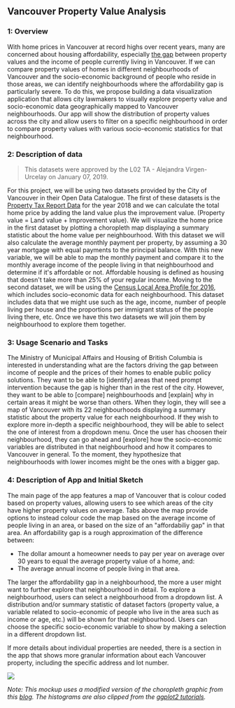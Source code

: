 ## Vancouver Property Value Analysis

### 1: Overview

With home prices in Vancouver at record highs over recent years, many are concerned about housing affordability, especially [the gap](https://globalnews.ca/news/4444324/metro-vancouver-home-prices-incomes/) between property values and the income of people currently living in Vancouver. If we can compare property values of homes in different neighbourhoods of Vancouver and the socio-economic background of people who reside in those areas, we can identify neighbourhoods where the affordability gap is particularly severe. To do this, we propose building a data visualization application that allows city lawmakers to visually explore property value and socio-economic data geographically mapped to Vancouver neighbourhoods. Our app will show the distribution of property values across the city and allow users to filter on a specific neighbourhood in order to compare property values with various socio-economic statistics for that neighbourhood.

### 2: Description of data

> This datasets were approved by the L02 TA - Alejandra Virgen-Urcelay on January 07, 2019.

For this project, we will be using two datasets provided by the City of Vancouver in their Open Data Catalogue. The first of these datasets is the [Property Tax Report Data](https://data.vancouver.ca/datacatalogue/propertyTax.htm) for the year 2018 and we can calculate the total home price by adding the land value plus the improvement value. (Property value = Land value + Improvement value). We will visualize the home price in the first dataset by plotting a choropleth map displaying a summary statistic about the home value per neighbourhood. With this dataset we will also calculate the average monthly payment per property, by assuming a 30 year mortgage with equal payments to the principal balance. With this new variable, we will be able to map the monthly payment and compare it to the monthly average income of the people living in that neighbourhood and determine if it's affordable or not. Affordable housing is defined as housing that doesn't take more than 25% of your regular income. Moving to the second dataset, we will be using the [Census Local Area Profile for 2016](https://data.vancouver.ca/datacatalogue/censusLocalAreaProfiles2016.htm), which includes socio-economic data for each neighbourhood. This dataset includes data that we might use such as the age, income, number of people living per house and the proportions per immigrant status of the people living there, etc. Once we have this two datasets we will join them by neighbourhood to explore them together.

### 3: Usage Scenario and Tasks

The Ministry of Municipal Affairs and Housing of British Columbia is interested in understanding what are the factors driving the gap between income of people and the prices of their homes to enable public policy solutions. They want to be able to [identify] areas that need prompt intervention because the gap is higher than in the rest of the city. However, they want to be able to [compare] neighbourhoods and [explain] why in certain areas it might be worse than others. When they login, they will see a map of Vancouver with its 22 neighbourhoods displaying a summary statistic about the property value for each neighbourhood. If they wish to explore more in-depth a specific neighbourhood, they will be able to select the one of interest from a dropdown menu. Once the user has choosen their neighbourhood, they can go ahead and [explore] how the socio-economic variables are distributed in that neighbourhood and how it compares to Vancouver in general.  To the moment, they hypothesize that neighbourhoods with lower incomes might be the ones with a bigger gap.

### 4: Description of App and Initial Sketch

The main page of the app features a map of Vancouver that is colour coded based on property values, allowing users to see which areas of the city have higher property values on average. Tabs above the map provide options to instead colour code the map based on the average income of people living in an area, or based on the size of an "affordabiliy gap" in that area. An affordability gap is a rough approximation of the difference between:

* The dollar amount a homeowner needs to pay per year on average over 30 years to equal the average property value of a home, and:
* The average annual income of people living in that area.

The larger the affordability gap in a neighbourhood, the more a user might want to further explore that neighbourhood in detail. To explore a neighbourhood, users can select a neighbourhood from a dropdown list. A distribution and/or summary statistic of dataset factors (property value, a variable related to socio-economic of people who live in the area such as income or age, etc.) will be shown for that neighbourhood. Users can choose the specific socio-economic variable to show by making a selection in a different dropdown list.

If more details about individual properties are needed, there is a section in the app that shows more granular information about each Vancouver property, including the specific address and lot number.

![](mockup.png)

_Note: This mockup uses a modified version of the choropleth graphic from this [blog](http://blogs.ubc.ca/katerynabaranovasgis/cartography/). The histograms are also clipped from the [ggplot2 tutorials](http://www.sthda.com/english/wiki/ggplot2-histogram-plot-quick-start-guide-r-software-and-data-visualization)._

